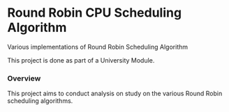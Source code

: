 # Round Robin CPU Scheduling Algorithm
Various implementations of Round Robin Scheduling Algorithm

This project is done as part of a University Module.

### Overview

This project aims to conduct analysis on study on the various Round Robin scheduling algorithms.
